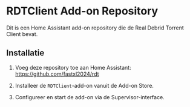 # RDTClient Add-on Repository

Dit is een Home Assistant add-on repository die de Real Debrid Torrent Client bevat.

## Installatie
1. Voeg deze repository toe aan Home Assistant:
https://github.com/fastxl2024/rdt

2. Installeer de `RDTClient`-add-on vanuit de Add-on Store.
3. Configureer en start de add-on via de Supervisor-interface.

